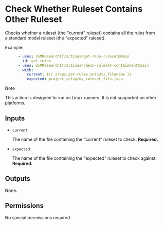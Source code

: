 # Check Whether Ruleset Contains Other Ruleset

Checks whether a ruleset (the "current" ruleset) contains all the rules
from a standard model ruleset (the "expected" ruleset).

Example:
```yml
      - uses: UoMResearchIT/actions/get-repo-ruleset@main
        id: get-rules
      - uses: UoMResearchIT/actions/check-ruleset-containment@main
        with:
          current: ${{ steps.get-rules.outputs.filename }}
          expected: project_setup/my_ruleset_file.json
```

> [!NOTE]
> This action is designed to run on Linux runners. It is not supported on other platforms.

## Inputs
* `current`

  The name of the file containing the "current" ruleset to check. **Required.**

* `expected`

  The name of the file containing the "expected" ruleset to check against. **Required.**

## Outputs
None.

## Permissions
No special permissions required.
